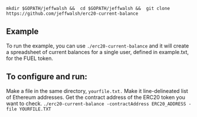 `mkdir $GOPATH/jeffwalsh && 
cd $GOPATH/jeffwalsh && 
git clone https://github.com/jeffwalsh/erc20-current-balance`

## Example
To run the example, you can use `./erc20-current-balance` and it will create a spreadsheet of current balances for a single user, defined in example.txt, for the FUEL token.

## To configure and run:

Make a file in the same directory, `yourfile.txt.`
Make it line-delineated list of Ethereum addresses.
Get the contract address of the ERC20 token you want to check.
`./erc20-current-balance -contractAddress ERC20_ADDRESS -file YOURFILE.TXT`

